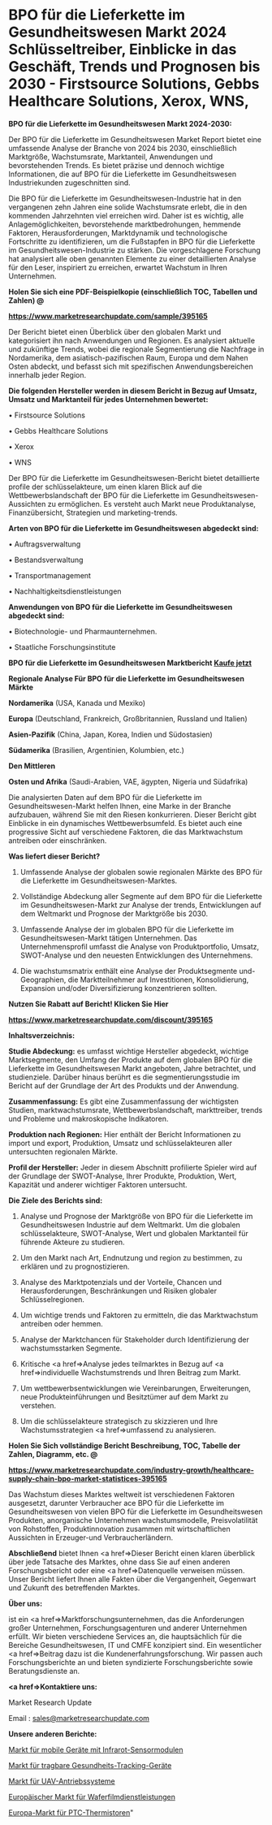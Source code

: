 # BPO für die Lieferkette im Gesundheitswesen Markt 2024 Schlüsseltreiber, Einblicke in das Geschäft, Trends und Prognosen bis 2030 - Firstsource Solutions, Gebbs Healthcare Solutions, Xerox, WNS, 

<strong>BPO für die Lieferkette im Gesundheitswesen Markt 2024-2030:</strong>

Der BPO für die Lieferkette im Gesundheitswesen Market Report bietet eine umfassende Analyse der Branche von 2024 bis 2030, einschließlich Marktgröße, Wachstumsrate, Marktanteil, Anwendungen und bevorstehenden Trends. Es bietet präzise und dennoch wichtige Informationen, die auf BPO für die Lieferkette im Gesundheitswesen Industriekunden zugeschnitten sind.

Die BPO für die Lieferkette im Gesundheitswesen-Industrie hat in den vergangenen zehn Jahren eine solide Wachstumsrate erlebt, die in den kommenden Jahrzehnten viel erreichen wird. Daher ist es wichtig, alle Anlagemöglichkeiten, bevorstehende marktbedrohungen, hemmende Faktoren, Herausforderungen, Marktdynamik und technologische Fortschritte zu identifizieren, um die Fußstapfen in BPO für die Lieferkette im Gesundheitswesen-Industrie zu stärken. Die vorgeschlagene Forschung hat analysiert alle oben genannten Elemente zu einer detaillierten Analyse für den Leser, inspiriert zu erreichen, erwartet Wachstum in Ihren Unternehmen.



<strong>Holen Sie sich eine PDF-Beispielkopie (einschließlich TOC, Tabellen und Zahlen) @
</strong>

<strong><a href=https://www.marketresearchupdate.com/sample/395165>

<strong>https://www.marketresearchupdate.com/sample/395165</u></font></a></strong></strong>

Der Bericht bietet einen Überblick über den globalen Markt und kategorisiert ihn nach Anwendungen und Regionen. Es analysiert aktuelle und zukünftige Trends, wobei die regionale Segmentierung die Nachfrage in Nordamerika, dem asiatisch-pazifischen Raum, Europa und dem Nahen Osten abdeckt, und befasst sich mit spezifischen Anwendungsbereichen innerhalb jeder Region.



<strong>Die folgenden Hersteller werden in diesem Bericht in Bezug auf Umsatz, Umsatz und Marktanteil für jedes Unternehmen bewertet:</strong>

• Firstsource Solutions

• Gebbs Healthcare Solutions

• Xerox

• WNS

Der BPO für die Lieferkette im Gesundheitswesen-Bericht bietet detaillierte profile der schlüsselakteure, um einen klaren Blick auf die Wettbewerbslandschaft der BPO für die Lieferkette im Gesundheitswesen-Aussichten zu ermöglichen. Es versteht auch Markt neue Produktanalyse, Finanzübersicht, Strategien und marketing-trends.



<strong>Arten von BPO für die Lieferkette im Gesundheitswesen abgedeckt sind:</strong>

• Auftragsverwaltung

• Bestandsverwaltung

• Transportmanagement

• Nachhaltigkeitsdienstleistungen



<strong>Anwendungen von BPO für die Lieferkette im Gesundheitswesen abgedeckt sind:</strong>

• Biotechnologie- und Pharmaunternehmen.

• Staatliche Forschungsinstitute



<strong>BPO für die Lieferkette im Gesundheitswesen Marktbericht <a href=https://www.marketresearchupdate.com/buynow/395165>Kaufe jetzt</a></strong>



<strong>Regionale Analyse Für BPO für die Lieferkette im Gesundheitswesen Märkte</strong>



<strong>Nordamerika</strong> (USA, Kanada und Mexiko)



<strong>Europa</strong> (Deutschland, Frankreich, Großbritannien, Russland und Italien)



<strong>Asien-Pazifik</strong> (China, Japan, Korea, Indien und Südostasien)



<strong>Südamerika</strong> (Brasilien, Argentinien, Kolumbien, etc.)



<strong>Den Mittleren</strong> 

<strong>Osten und Afrika</strong> (Saudi-Arabien, VAE, ägypten, Nigeria und Südafrika)

Die analysierten Daten auf dem BPO für die Lieferkette im Gesundheitswesen-Markt helfen Ihnen, eine Marke in der Branche aufzubauen, während Sie mit den Riesen konkurrieren. Dieser Bericht gibt Einblicke in ein dynamisches Wettbewerbsumfeld. Es bietet auch eine progressive Sicht auf verschiedene Faktoren, die das Marktwachstum antreiben oder einschränken.



<strong>Was liefert dieser Bericht?</strong>

1. Umfassende Analyse der globalen sowie regionalen Märkte des BPO für die Lieferkette im Gesundheitswesen-Marktes.

2. Vollständige Abdeckung aller Segmente auf dem BPO für die Lieferkette im Gesundheitswesen-Markt zur Analyse der trends, Entwicklungen auf dem Weltmarkt und Prognose der Marktgröße bis 2030.

3. Umfassende Analyse der im globalen BPO für die Lieferkette im Gesundheitswesen-Markt tätigen Unternehmen. Das Unternehmensprofil umfasst die Analyse von Produktportfolio, Umsatz, SWOT-Analyse und den neuesten Entwicklungen des Unternehmens.

4. Die wachstumsmatrix enthält eine Analyse der Produktsegmente und-Geographien, die Marktteilnehmer auf Investitionen, Konsolidierung, Expansion und/oder Diversifizierung konzentrieren sollten.



<strong>Nutzen Sie Rabatt auf Bericht! Klicken Sie Hier
</strong>

<strong><a href=https://www.marketresearchupdate.com/discount/395165>https://www.marketresearchupdate.com/discount/395165</b></u></font></strong></a>



<strong>Inhaltsverzeichnis:</strong>



<strong>Studie Abdeckung:</strong> es umfasst wichtige Hersteller abgedeckt, wichtige Marktsegmente, den Umfang der Produkte auf dem globalen BPO für die Lieferkette im Gesundheitswesen Markt angeboten, Jahre betrachtet, und studienziele. Darüber hinaus berührt es die segmentierungsstudie im Bericht auf der Grundlage der Art des Produkts und der Anwendung.



<strong>Zusammenfassung:</strong> Es gibt eine Zusammenfassung der wichtigsten Studien, marktwachstumsrate, Wettbewerbslandschaft, markttreiber, trends und Probleme und makroskopische Indikatoren.



<strong>Produktion nach Regionen:</strong> Hier enthält der Bericht Informationen zu import und export, Produktion, Umsatz und schlüsselakteuren aller untersuchten regionalen Märkte.



<strong>Profil der Hersteller:</strong> Jeder in diesem Abschnitt profilierte Spieler wird auf der Grundlage der SWOT-Analyse, Ihrer Produkte, Produktion, Wert, Kapazität und anderer wichtiger Faktoren untersucht.



<strong>Die Ziele des Berichts sind:</strong>

1) Analyse und Prognose der Marktgröße von BPO für die Lieferkette im Gesundheitswesen Industrie auf dem Weltmarkt.
Um die globalen schlüsselakteure, SWOT-Analyse, Wert und globalen Marktanteil für führende Akteure zu studieren.

2) Um den Markt nach Art, Endnutzung und region zu bestimmen, zu erklären und zu prognostizieren.

3) Analyse des Marktpotenzials und der Vorteile, Chancen und Herausforderungen, Beschränkungen und Risiken globaler Schlüsselregionen.

4) Um wichtige trends und Faktoren zu ermitteln, die das Marktwachstum antreiben oder hemmen.

5) Analyse der Marktchancen für Stakeholder durch Identifizierung der wachstumsstarken Segmente.

6) Kritische <a href=>Analyse</a> jedes teilmarktes in Bezug auf <a href=>individuelle</a> Wachstumstrends und Ihren Beitrag zum Markt.

7) Um wettbewerbsentwicklungen wie Vereinbarungen, Erweiterungen, neue Produkteinführungen und Besitztümer auf dem Markt zu verstehen.

8) Um die schlüsselakteure strategisch zu skizzieren und Ihre Wachstumsstrategien <a href=>umfassend</a> zu analysieren.



<strong>Holen Sie Sich vollständige Bericht Beschreibung, TOC, Tabelle der Zahlen, Diagramm, etc. @ </strong>

<strong><a href=https://www.marketresearchupdate.com/industry-growth/healthcare-supply-chain-bpo-market-statistices-395165>https://www.marketresearchupdate.com/industry-growth/healthcare-supply-chain-bpo-market-statistices-395165</a></font></strong>

Das Wachstum dieses Marktes weltweit ist verschiedenen Faktoren ausgesetzt, darunter Verbraucher ace BPO für die Lieferkette im Gesundheitswesen von vielen BPO für die Lieferkette im Gesundheitswesen Produkten, anorganische Unternehmen wachstumsmodelle, Preisvolatilität von Rohstoffen, Produktinnovation zusammen mit wirtschaftlichen Aussichten in Erzeuger-und Verbraucherländern.



<strong>Abschließend</strong> bietet Ihnen <a href=>Dieser</a> Bericht einen klaren überblick über jede Tatsache des Marktes, ohne dass Sie auf einen anderen Forschungsbericht oder eine <a href=>Datenquelle</a> verweisen müssen. Unser Bericht liefert Ihnen alle Fakten über die Vergangenheit, Gegenwart und Zukunft des betreffenden Marktes.



<strong>Über uns:</strong>

 ist ein <a href=>Marktfors</a>chungsunternehmen, das die Anforderungen großer Unternehmen, Forschungsagenturen und anderer Unternehmen erfüllt. Wir bieten verschiedene Services an, die hauptsächlich für die Bereiche Gesundheitswesen, IT und CMFE konzipiert sind. Ein wesentlicher <a href=>Beitrag</a> dazu ist die Kundenerfahrungsforschung. Wir passen auch Forschungsberichte an und bieten syndizierte Forschungsberichte sowie Beratungsdienste an.



<strong><a href=>Kontaktiere uns:</a></strong>

Market Research Update

Email : sales@marketresearchupdate.com



<strong>Unsere anderen Berichte:</strong>

<a href=https://www.linkedin.com/pulse/infrared-sensor-module-mobile-equipment-market-latest>Markt für mobile Geräte mit Infrarot-Sensormodulen</a>

<a href=https://www.linkedin.com/pulse/wearable-health-tracking-devices-market-future-scope-demands>Markt für tragbare Gesundheits-Tracking-Geräte</a>

<a href=https://www.linkedin.com/pulse/uav-propulsion-system-market-sizing>Markt für UAV-Antriebssysteme</a>

<a href=https://www.linkedin.com/pulse/europe-wafer-film-services-market-2023-new-comprehensive>Europäischer Markt für Waferfilmdienstleistungen</a>

<a href=https://www.linkedin.com/pulse/europe-ptc-thermistors-market-overview-demand>Europa-Markt für PTC-Thermistoren</a>"
